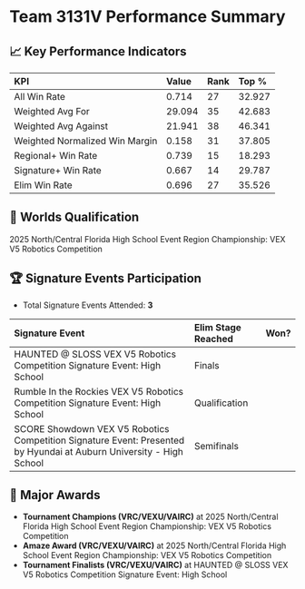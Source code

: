 # Team 3131V Performance Summary

## 📈 Key Performance Indicators
| KPI | Value | Rank | Top % |
|:---|:-----|:----|:-----|
| All Win Rate | 0.714 | 27 | 32.927 |
| Weighted Avg For | 29.094 | 35 | 42.683 |
| Weighted Avg Against | 21.941 | 38 | 46.341 |
| Weighted Normalized Win Margin | 0.158 | 31 | 37.805 |
| Regional+ Win Rate | 0.739 | 15 | 18.293 |
| Signature+ Win Rate | 0.667 | 14 | 29.787 |
| Elim Win Rate | 0.696 | 27 | 35.526 |


## 🎯 Worlds Qualification
2025 North/Central Florida High School Event Region Championship: VEX V5 Robotics Competition

## 🏆 Signature Events Participation
- Total Signature Events Attended: **3**

| Signature Event | Elim Stage Reached | Won? |
|:----------------|:-------------------|:----|
| HAUNTED @ SLOSS VEX V5 Robotics Competition Signature Event: High School | Finals |  |
| Rumble In the Rockies VEX V5 Robotics Competition Signature Event: High School | Qualification |  |
| SCORE Showdown VEX V5 Robotics Competition Signature Event: Presented by Hyundai at Auburn University - High School | Semifinals |  |


## 🥇 Major Awards
- **Tournament Champions (VRC/VEXU/VAIRC)** at 2025 North/Central Florida High School Event Region Championship: VEX V5 Robotics Competition
- **Amaze Award (VRC/VEXU/VAIRC)** at 2025 North/Central Florida High School Event Region Championship: VEX V5 Robotics Competition
- **Tournament Finalists (VRC/VEXU/VAIRC)** at HAUNTED @ SLOSS VEX V5 Robotics Competition Signature Event: High School


